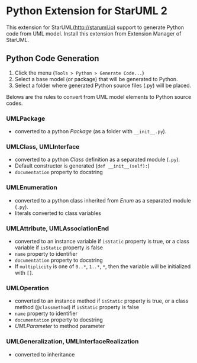 Python Extension for StarUML 2
==============================

This extension for StarUML(http://staruml.io) support to generate Python code from UML model. Install this extension from Extension Manager of StarUML.

Python Code Generation
----------------------

1. Click the menu (`Tools > Python > Generate Code...`)
2. Select a base model (or package) that will be generated to Python.
3. Select a folder where generated Python source files (.py) will be placed.

Belows are the rules to convert from UML model elements to Python source codes.

### UMLPackage

* converted to a python _Package_ (as a folder with `__init__.py`).

### UMLClass, UMLInterface

* converted to a python _Class_ definition as a separated module (`.py`).
* Default constructor is generated (`def __init__(self):`)
* `documentation` property to docstring

### UMLEnumeration

* converted to a python class inherited from _Enum_ as a separated module (`.py`).
* literals converted to class variables

### UMLAttribute, UMLAssociationEnd

* converted to an instance variable if `isStatic` property is true, or a class variable if `isStatic` property is false
* `name` property to identifier
* `documentation` property to docstring
* If `multiplicity` is one of `0..*`, `1..*`, `*`, then the variable will be initialized with `[]`.

### UMLOperation

* converted to an instance method if `isStatic` property is true, or a class method (`@classmethod`) if `isStatic` property is false
* `name` property to identifier
* `documentation` property to docstring
* _UMLParameter_ to method parameter

### UMLGeneralization, UMLInterfaceRealization

* converted to inheritance

